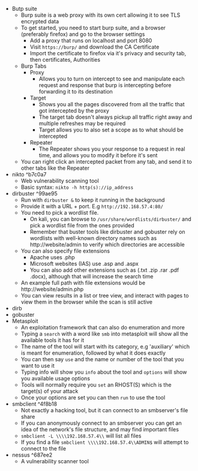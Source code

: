 - Butp suite
	- Burp suite is a web proxy with its own cert allowing it to see TLS encrypted data
	- To get started, you need to start burp suite, and a browser (preferably firefox) and go to the browser settings
		- Add a proxy that runs on localhost and port 8080
		- Visit `https://burp/` and download the CA Certificate
		- Import the certificate to firefox via it's privacy and security tab, then certificates, Authorities 
	- Burp Tabs
		- Proxy
			- Allows you to turn on intercept to see and manipulate each request and response that burp is intercepting before forwarding it to its destination
		- Target
			- Shows you all the pages discovered from all the traffic that got intercepted by the proxy
			-  The target tab doesn't always pickup all traffic right away and multiple refreshes may be required
			- Target allows you to also set a scope as to what should be intercepted
		- Repeater
			- The Repeater shows you your response to a request in real time, and allows you to modify it before it's sent
	- You can right click an intercepted packet from any tab, and send it to other tabs like the Repeater
- nikto ^b7c0a7
	- Web vulnerability scanning tool
	- Basic syntax: `nikto -h http(s)://ip_address` 
- dirbuster ^99ae95
	- Run with `dirbuster &` to keep it running in the background
	- Provide it with a URL + port. E.g `http://192.168.57.4:80/`
	- You need to pick a wordlist file. 
		- On kali, you can browse to `/usr/share/wordlists/dirbuster/` and pick a wordlist file from the ones provided
		- Remember that buster tools like dirbuster and gobuster rely on wordlists with well-known directory names such as http://website/admin to verify which directories are accessible
	- You can also specify file extensions
		- Apache uses .php
		- Microsoft websites (IAS) use .asp and .aspx
		- You can also add other extensions such as (.txt .zip .rar .pdf .docx), although that will increase the search time
	- An example full path with file extensions would be http://website/admin.php
	- You can view results in a list or tree view, and interact with pages to view them in the browser while the scan is still active
- dirb
- gobuster
- Metasploit
	- An exploitation framework that can also do enumeration and more
	- Typing a `search` with a word like `smb` into metasploit will show all the available tools it has for it
	- The name of the tool will start with its category, e.g 'auxiliary' which is meant for enumeration, followed by what it does exactly
	- You can then say `use` and the name or number of the tool that you want to use it
	- Typing info will show you `info` about the tool and `options` will show you available usage options
	- Tools will normally require you `set` an RHOST(S) which is the target(s) of your attack
	- Once your options are set you can then `run` to use the tool
- smbclient ^4f8b18
	- Not exactly a hacking tool, but it can connect to an smbserver's file share
	- If you can anonymously connect to an smbserver you can get an idea of the network's file structure, and may find important files
	- `smbclient -L \\\\192.168.57.4\\` will list all files
	- If you find a file `smbclient \\\\192.168.57.4\\ADMIN$` will attempt to connect to the file
- nessus  ^687ee2
	- A vulnerability scanner tool